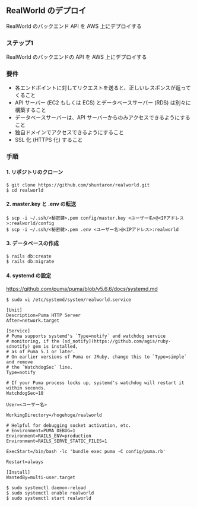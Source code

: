 ## RealWorld のデプロイ
RealWorld のバックエンド API を AWS 上にデプロイする

### ステップ1
RealWorld のバックエンドの API を AWS 上にデプロイする  

### 要件
- 各エンドポイントに対してリクエストを送ると、正しいレスポンスが返ってくること
- API サーバー (EC2 もしくは ECS) とデータベースサーバー (RDS) は別々に構築すること
- データベースサーバーは、API サーバーからのみアクセスできるようにすること
- 独自ドメインでアクセスできるようにすること
- SSL 化 (HTTPS 化) すること

### 手順

#### 1. リポジトリのクローン
```console
$ git clone https://github.com/shuntaron/realworld.git
$ cd realworld
```
#### 2. master.key と .env の転送
```console
$ scp -i ~/.ssh/<秘密鍵>.pem config/master.key <ユーザー名>@<IPアドレス>:realworld/config
$ scp -i ~/.ssh/<秘密鍵>.pem .env <ユーザー名>@<IPアドレス>:realworld
```

#### 3. データベースの作成
```console
$ rails db:create
$ rails db:migrate
```

#### 4. systemd の設定
https://github.com/puma/puma/blob/v5.6.6/docs/systemd.md
```console
$ sudo vi /etc/systemd/system/realworld.service
```

```service
[Unit]
Description=Puma HTTP Server
After=network.target

[Service]
# Puma supports systemd's `Type=notify` and watchdog service
# monitoring, if the [sd_notify](https://github.com/agis/ruby-sdnotify) gem is installed,
# as of Puma 5.1 or later.
# On earlier versions of Puma or JRuby, change this to `Type=simple` and remove
# the `WatchdogSec` line.
Type=notify

# If your Puma process locks up, systemd's watchdog will restart it within seconds.
WatchdogSec=10

User=<ユーザー名>

WorkingDirectory=/hogehoge/realworld

# Helpful for debugging socket activation, etc.
# Environment=PUMA_DEBUG=1
Environment=RAILS_ENV=production
Environment=RAILS_SERVE_STATIC_FILES=1

ExecStart=/bin/bash -lc 'bundle exec puma -C config/puma.rb'

Restart=always

[Install]
WantedBy=multi-user.target
```

```console
$ sudo systemctl daemon-reload
$ sudo systemctl enable realworld
$ sudo systemctl start realworld
```
